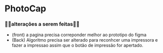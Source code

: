 # PhotoCap

### 🚧🚧alterações a serem feitas🚧🚧

- (front) a pagina precisa correponder melhor ao prototipo do figma
- (Back) Algoritmo precisa ser alterado para reconhcer uma impressora e fazer a impressao assim que o botão de impressão for apertado. 
